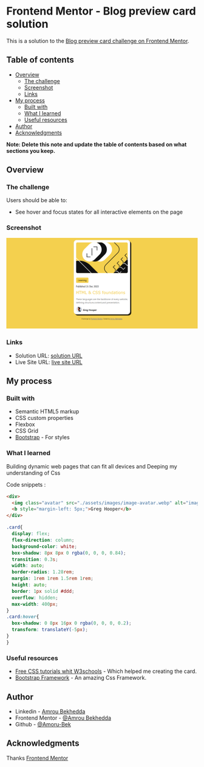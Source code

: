 # Frontend Mentor - Blog preview card solution

This is a solution to the [Blog preview card challenge on Frontend Mentor](https://www.frontendmentor.io/challenges/blog-preview-card-ckPaj01IcS).


## Table of contents

- [Overview](#overview)
  - [The challenge](#the-challenge)
  - [Screenshot](#screenshot)
  - [Links](#links)
- [My process](#my-process)
  - [Built with](#built-with)
  - [What I learned](#what-i-learned)
  - [Useful resources](#useful-resources)
- [Author](#author)
- [Acknowledgments](#acknowledgments)

**Note: Delete this note and update the table of contents based on what sections you keep.**

## Overview

### The challenge

Users should be able to:

- See hover and focus states for all interactive elements on the page

### Screenshot

![](./assets/images/Screenshot)

### Links

- Solution URL: [solution URL](https://github.com/Amoru-Bek/blog-preview-card)
- Live Site URL: [live site URL](https://amoru-bek.github.io/blog-preview-card/)

## My process

### Built with

- Semantic HTML5 markup
- CSS custom properties
- Flexbox
- CSS Grid
- [Bootstrap](https://getbootstrap.com/) - For styles

### What I learned

Building dynamic  web pages that can fit all devices and Deeping my understanding of Css  

Code snippets :

```html
<div>
  <img class="avatar" src="./assets/images/image-avatar.webp" alt="image-avatar">
  <b style="margin-left: 5px;">Greg Hooper</b>
</div>
```
```css
.card{
  display: flex;
  flex-direction: column;
  background-color: white;
  box-shadow: 8px 8px 0 rgba(0, 0, 0, 0.84);
  transition: 0.3s;
  width: auto;
  border-radius: 1.28rem;
  margin: 1rem 1rem 1.5rem 1rem;
  height: auto;
  border: 1px solid #ddd;
  overflow: hidden;
  max-width: 400px;
}
.card:hover{
  box-shadow: 0 8px 16px 0 rgba(0, 0, 0, 0.2);
  transform: translateY(-5px);
}
}
```

### Useful resources

- [Free CSS tutorials whit W3schools](https://www.w3schools.com/Css/default.asp) - Which helped me creating the card.
- [Bootstrap Framework]([https://www.example.com](https://getbootstrap.com/)) - An amazing Css Framework.

## Author

- Linkedin - [Amrou Bekhedda](https://www.linkedin.com/in/amrou-bekhedda-99b314341/)
- Frontend Mentor - [@Amrou Bekhedda](https://www.frontendmentor.io/profile/Amoru-Bek)
- Github - [@Amoru-Bek](https://github.com/Amoru-Bek)

## Acknowledgments

Thanks [Frontend Mentor](https://www.frontendmentor.io/)
